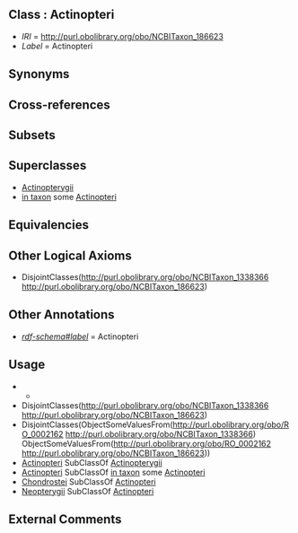 
## Class : Actinopteri

 * *IRI* = http://purl.obolibrary.org/obo/NCBITaxon_186623
 * *Label* = Actinopteri

## Synonyms


## Cross-references


## Subsets


## Superclasses

 * [Actinopterygii](../../NCBITaxon/98/NCBITaxon_7898.md)
 * [in taxon](../../RO/62/RO_0002162.md) some [Actinopteri](../../NCBITaxon/23/NCBITaxon_186623.md)

## Equivalencies


## Other Logical Axioms

 * DisjointClasses(<http://purl.obolibrary.org/obo/NCBITaxon_1338366> <http://purl.obolibrary.org/obo/NCBITaxon_186623>)

## Other Annotations

 * *[rdf-schema#label](../../el/rdf-schema#label.md)* = Actinopteri

## Usage

 * -
 * DisjointClasses(<http://purl.obolibrary.org/obo/NCBITaxon_1338366> <http://purl.obolibrary.org/obo/NCBITaxon_186623>)
 * DisjointClasses(ObjectSomeValuesFrom(<http://purl.obolibrary.org/obo/RO_0002162> <http://purl.obolibrary.org/obo/NCBITaxon_1338366>) ObjectSomeValuesFrom(<http://purl.obolibrary.org/obo/RO_0002162> <http://purl.obolibrary.org/obo/NCBITaxon_186623>))
 * [Actinopteri](../../NCBITaxon/23/NCBITaxon_186623.md) SubClassOf [Actinopterygii](../../NCBITaxon/98/NCBITaxon_7898.md)
 * [Actinopteri](../../NCBITaxon/23/NCBITaxon_186623.md) SubClassOf [in taxon](../../RO/62/RO_0002162.md) some [Actinopteri](../../NCBITaxon/23/NCBITaxon_186623.md)
 * [Chondrostei](../../NCBITaxon/40/NCBITaxon_32440.md) SubClassOf [Actinopteri](../../NCBITaxon/23/NCBITaxon_186623.md)
 * [Neopterygii](../../NCBITaxon/65/NCBITaxon_41665.md) SubClassOf [Actinopteri](../../NCBITaxon/23/NCBITaxon_186623.md)

## External Comments

